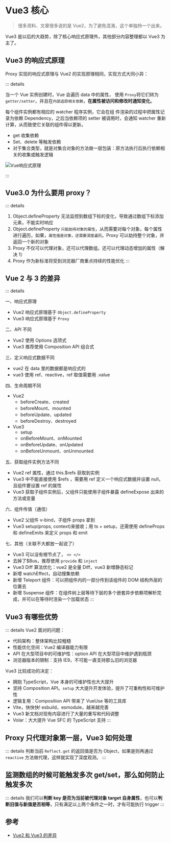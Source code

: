 # Vue3 核心

> 很多资料、文章很多说的是 Vue2，为了避免混淆，这个单独拎一个出来。

Vue3 是以后的大趋势，除了核心响应式原理外，其他部分内容整理都以 Vue3 为主了。

## Vue3 的响应式原理

Proxy 实现的响应式原理与 Vue2 的实现原理相同，实现方式大同小异：

::: details

当一个 Vue 实例创建时，Vue 会遍历 data 中的属性，
使用 `Proxy`将它们转为 `getter/setter`，并且在`内部追踪相关依赖`，**在属性被访问和修改时通知变化**。

每个组件实例都有相应的 watcher 程序实例，它会在组
件渲染的过程中把属性记录为依赖 Dependency，之后当依赖项的 setter 被调用时，会通知 watcher 重新计算，从而致使它关联的组件得以更新。

- get 收集依赖
- Set、delete 等触发依赖
- 对于集合类型，就是对集合对象的方法做一层包装：原方法执行后执行依赖相关的收集或触发逻辑

<Image src="/07vue/reactive.jpg" alt="Vue响应式原理"/>

:::

## Vue3.0 为什么要用 proxy？

::: details

1. Object.defineProperty 无法监控到数组下标的变化，导致通过数组下标添加元素，不能实时响应
2. Object.defineProperty `只能劫持对象的属性`，从而需要对每个对象，每个属性进行遍历，如果，`属性值是对象，还需要深度遍历`。Proxy 可以劫持整个对象，并返回一个新的对象
3. Proxy 不仅可以代理对象，还可以代理数组。还可以代理动态增加的属性（解决 1）
4. Proxy 作为新标准将受到浏览器厂商重点持续的性能优化
   :::

## Vue 2 与 3 的差异

::: details

一、响应式原理

- Vue2 响应式原理基于 `Object.defineProperty`
- Vue3 响应式原理基于 `Proxy`

二、API 不同

- Vue2 使用 Options 选项式
- Vue3 推荐使用 Composition API 组合式

三、定义响应式数据不同

- vue2 在 data 里的数据都是响应式的
- vue3 使用 ref、reactive，ref 取值需要用 .value

四、生命周期不同

- Vue2
  - beforeCreate、created
  - beforeMount、mounted
  - beforeUpdate、updated
  - beforeDestroy、destroyed
- Vue3
  - setup
  - onBeforeMount、onMounted
  - onBeforeUpdate、onUpdated
  - onBeforeUnmount、onUnmounted

五、获取组件实例方法不同

- Vue2 ref 属性，通过 this.$refs 获取到实例
- Vue3 中不能直接使用 $refs ，需要用 ref 定义一个响应式数据并设置 null，且组件要设置 ref 的属性
- Vue3 获取子组件实例后，父组件只能使用子组件暴露 defineExpose 出来的方法或变量

六、组件传值（通信）

- Vue2 父组件 v-bind，子组件 props 拿到
- Vue3 setup(props, context)来接收；用 ts + setup，还需使用 defineProps 和 defineEmits 来定义 props 和 emit

七、其他（关联不大都放一起说了）

- Vue3 可以没有根节点了， `<> </>`
- 去掉了$Bus，推荐使用 `provide` 和 `inject`
- Vue3 Diff 算法优化：vue2 是全量 Diff，vue3 新增静态标记
- 新增 watchEffect，自动搜集依赖
- 新增 Teleport 组件：可以把组件内的一部分传到该组件的 DOM 结构外层的位置去
- 新增 Suspense 组件：在组件树上层等待下层的多个嵌套异步依赖项解析完成，并可以在等待时渲染一个加载状态
  :::

## Vue3 有哪些优势

::: details
Vue2 面对的问题：

- 代码架构：整体架构比较粗糙
- 性能优化空间：Vue2 编译器能力有限
- API 在大型项目中的可维护性：option API 在大型项目中维护遇到瓶颈
- 浏览器版本的限制：支持 IE9，不可能一直支持那么旧的浏览器

Vue3 比较成功的决定：

- 拥抱 TypeScript，Vue 本身的可维护性也大大提升
- 坚持 Composition API。`setup` 大大提升开发体验，提升了可重构性和可维护性
- 逻辑复用：Composition API 带来了 VueUse 等的工具库
- Vite，快快快! esbuild，esmodule，越来越完善
- Vue3 新文档对现有内容进行了大量的重写和代码调整
- Volar：大大提升 Vue SFC 的 TypeScript 支持
  :::

## Proxy 只代理对象第一层，Vue3 如何处理

::: details
判断当前 `Reflect.get` 的返回值是否为 Object，如果是则再通过 `reactive` 方法做代理，这样就实现了深度观测。
:::

## 监测数组的时候可能触发多次 get/set，那么如何防止触发多次

::: details
我们可以**判断 key 是否为当前被代理对象 target 自身属性**，也可以**判断旧值与新值是否相等**，只有满足以上两个条件之一时，才有可能执行 trigger
:::

## 参考

- [Vue2 和 Vue3 的差异](https://mp.weixin.qq.com/s/21mt8zBjOqdhKfRO8SPLHg)
